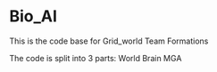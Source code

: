 # Bio_AI
This is the code base for Grid_world Team Formations

The code is split into 3 parts:
World
Brain
MGA
